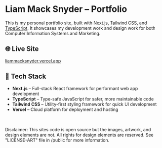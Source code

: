 # Liam Mack Snyder – Portfolio

This is my personal portfolio site, built with [Next.js](https://nextjs.org/), [Tailwind CSS](https://tailwindcss.com/), and [TypeScript](https://www.typescriptlang.org/). It showcases my development work and design work for both Computer Information Systems and Marketing.

## 🌐 Live Site
[liammacksnyder.vercel.app](https://liammacksnyder.vercel.app)

## 🚀 Tech Stack
- **Next.js** – Full-stack React framework for performant web app development
- **TypeScript** – Type-safe JavaScript for safer, more maintainable code
- **Tailwind CSS** – Utility-first styling framework for quick UI development
- **Vercel** – Cloud platform for deployment and hosting


<br/><br/>Disclaimer: This sites code is open source but the images, artwork, and design elements are not. All rights for design elements are reserved. See "LICENSE-ART" file in /public for more information.
